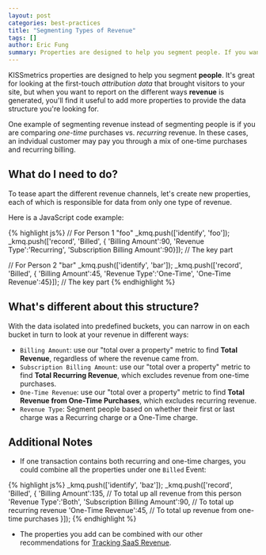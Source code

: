 ```yaml
---
layout: post
categories: best-practices
title: "Segmenting Types of Revenue"
tags: []
author: Eric Fung
summary: Properties are designed to help you segment people. If you want to segment your *revenue*, consider adding additional properties to structure the data for reports you want.
---
```

KISSmetrics properties are designed to help you segment **people**. It's great for looking at the first-touch *attribution data* that brought visitors to your site, but when you want to report on the different ways **revenue** is generated, you'll find it useful to add more properties to provide the data structure you're looking for.

One example of segmenting revenue instead of segmenting people is if you are comparing *one-time* purchases vs. *recurring* revenue. In these cases, an indvidual customer may pay you through a mix of one-time purchases and recurring billing.

## What do I need to do?

To tease apart the different revenue channels, let's create new properties, each of which is responsible for data from only one type of revenue.

Here is a JavaScript code example:

{% highlight js%}
// For Person 1 "foo"
_kmq.push(['identify', 'foo']);
_kmq.push(['record', 'Billed', {
  'Billing Amount':90,
  'Revenue Type':'Recurring',
  'Subscription Billing Amount':90}]);   // The key part

// For Person 2 "bar"
_kmq.push(['identify', 'bar']);
_kmq.push(['record', 'Billed', {
  'Billing Amount':45,
  'Revenue Type':'One-Time',
  'One-Time Revenue':45}]);   // The key part
{% endhighlight %}

## What's different about this structure?

With the data isolated into predefined buckets, you can narrow in on each bucket in turn to look at your revenue in different ways:

* `Billing Amount`: use our "total over a property" metric to find **Total Revenue**, regardless of where the revenue came from.
* `Subscription Billing Amount`: use our "total over a property" metric to find **Total Recurring Revenue**, which excludes revenue from one-time purchases.
* `One-Time Revenue`: use our "total over a property" metric to find **Total Revenue from One-Time Purchases**, which excludes recurring revenue.
* `Revenue Type`: Segment people based on whether their first or last charge was a Recurring charge or a One-Time charge.

## Additional Notes

* If one transaction contains both recurring and one-time charges, you could combine all the properties under one `Billed` Event:

{% highlight js%}
_kmq.push(['identify', 'baz']);
_kmq.push(['record', 'Billed', {
  'Billing Amount':135, // To total up all revenue from this person
  'Revenue Type':'Both',
  'Subscription Billing Amount':90, // To total up recurring revenue
  'One-Time Revenue':45,  // To total up revenue from one-time purchases
}]);
{% endhighlight %}

* The properties you add can be combined with our other recommendations for [Tracking SaaS Revenue][saas-revenue].

[saas-revenue]: /best-practices/saas-revenue-essentials
